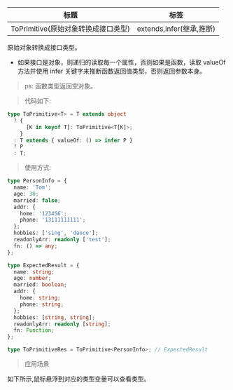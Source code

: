 | 标题                                | 标签                     |
| ----------------------------------- | ------------------------ |
| ToPrimitive(原始对象转换成接口类型) | extends,infer(继承,推断) |

原始对象转换成接口类型。

- 如果接口是对象，则递归的读取每一个属性，否则如果是函数，读取 valueOf 方法并使用 infer 关键字来推断函数返回值类型，否则返回参数本身。

> ps: 函数类型返回空对象。

> 代码如下:

```ts
type ToPrimitive<T> = T extends object
  ? {
      [K in keyof T]: ToPrimitive<T[K]>;
    }
  : T extends { valueOf: () => infer P }
  ? P
  : T;
```

> 使用方式:

```ts
type PersonInfo = {
  name: 'Tom';
  age: 30;
  married: false;
  addr: {
    home: '123456';
    phone: '13111111111';
  };
  hobbies: ['sing', 'dance'];
  readonlyArr: readonly ['test'];
  fn: () => any;
};

type ExpectedResult = {
  name: string;
  age: number;
  married: boolean;
  addr: {
    home: string;
    phone: string;
  };
  hobbies: [string, string];
  readonlyArr: readonly [string];
  fn: Function;
};

type ToPrimitiveRes = ToPrimitive<PersonInfo>; // ExpectedResult
```

> 应用场景

如下所示,鼠标悬浮到对应的类型变量可以查看类型。

<div class="code-editor" data-url="codes/typescript/demo/ToPrimitive.ts" data-language="typescript"></div>
